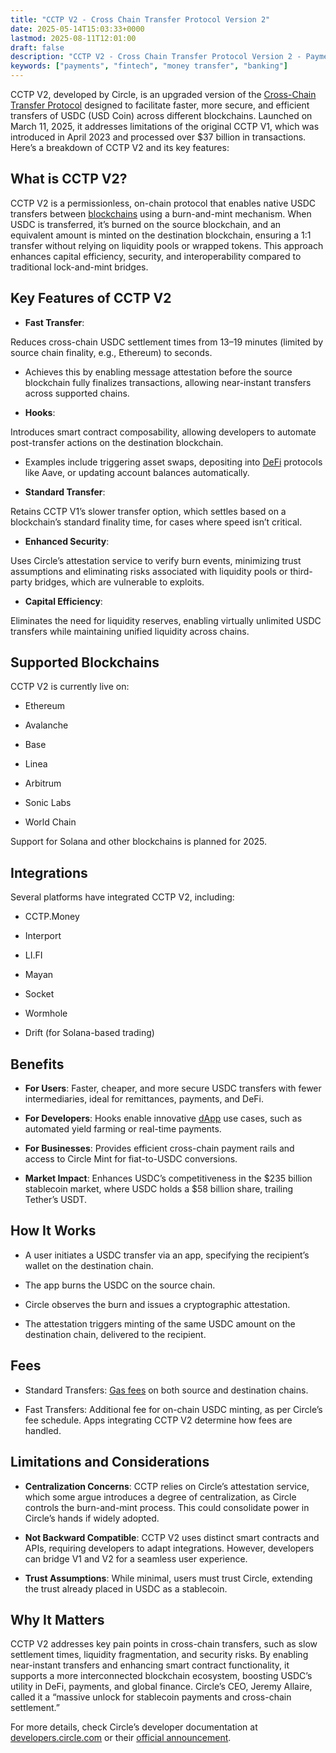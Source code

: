 ```yaml
---
title: "CCTP V2 - Cross Chain Transfer Protocol Version 2"
date: 2025-05-14T15:03:33+0000
lastmod: 2025-08-11T12:01:00
draft: false
description: "CCTP V2 - Cross Chain Transfer Protocol Version 2 - Payment industry knowledge and insights"
keywords: ["payments", "fintech", "money transfer", "banking"]
---
```


CCTP V2, developed by Circle, is an upgraded version of the [Cross-Chain Transfer Protocol](https://faisalkhanllc.xyz/resources/payments-wiki/c/cross-chain-transfer-protocol/) designed to facilitate faster, more secure, and efficient transfers of USDC (USD Coin) across different blockchains. Launched on March 11, 2025, it addresses limitations of the original CCTP V1, which was introduced in April 2023 and processed over $37 billion in transactions. Here’s a breakdown of CCTP V2 and its key features:

## What is CCTP V2?

CCTP V2 is a permissionless, on-chain protocol that enables native USDC transfers between [blockchains](https://faisalkhanllc.xyz/resources/payments-wiki/b/blockchain/) using a burn-and-mint mechanism. When USDC is transferred, it’s burned on the source blockchain, and an equivalent amount is minted on the destination blockchain, ensuring a 1:1 transfer without relying on liquidity pools or wrapped tokens. This approach enhances capital efficiency, security, and interoperability compared to traditional lock-and-mint bridges.

## Key Features of CCTP V2

- **Fast Transfer**:

Reduces cross-chain USDC settlement times from 13–19 minutes (limited by source chain finality, e.g., Ethereum) to seconds.

- Achieves this by enabling message attestation before the source blockchain fully finalizes transactions, allowing near-instant transfers across supported chains.

- **Hooks**:

Introduces smart contract composability, allowing developers to automate post-transfer actions on the destination blockchain.

- Examples include triggering asset swaps, depositing into [DeFi](https://faisalkhanllc.xyz/resources/payments-wiki/d/decentralized-finance-defi/) protocols like Aave, or updating account balances automatically.

- **Standard Transfer**:

Retains CCTP V1’s slower transfer option, which settles based on a blockchain’s standard finality time, for cases where speed isn’t critical.

- **Enhanced Security**:

Uses Circle’s attestation service to verify burn events, minimizing trust assumptions and eliminating risks associated with liquidity pools or third-party bridges, which are vulnerable to exploits.

- **Capital Efficiency**:

Eliminates the need for liquidity reserves, enabling virtually unlimited USDC transfers while maintaining unified liquidity across chains.

## Supported Blockchains

CCTP V2 is currently live on:

- Ethereum

- Avalanche

- Base

- Linea

- Arbitrum

- Sonic Labs

- World Chain

Support for Solana and other blockchains is planned for 2025.

## Integrations

Several platforms have integrated CCTP V2, including:

- CCTP.Money

- Interport

- LI.FI

- Mayan

- Socket

- Wormhole

- Drift (for Solana-based trading)

## Benefits

- **For Users**: Faster, cheaper, and more secure USDC transfers with fewer intermediaries, ideal for remittances, payments, and DeFi.

- **For Developers**: Hooks enable innovative [dApp](https://faisalkhanllc.xyz/resources/payments-wiki/d/decentralized-applications-dapps/) use cases, such as automated yield farming or real-time payments.

- **For Businesses**: Provides efficient cross-chain payment rails and access to Circle Mint for fiat-to-USDC conversions.

- **Market Impact**: Enhances USDC’s competitiveness in the $235 billion stablecoin market, where USDC holds a $58 billion share, trailing Tether’s USDT.

## How It Works

- A user initiates a USDC transfer via an app, specifying the recipient’s wallet on the destination chain.

- The app burns the USDC on the source chain.

- Circle observes the burn and issues a cryptographic attestation.

- The attestation triggers minting of the same USDC amount on the destination chain, delivered to the recipient.

## Fees

- Standard Transfers: [Gas fees](https://faisalkhanllc.xyz/resources/payments-wiki/g/gas-fee/) on both source and destination chains.

- Fast Transfers: Additional fee for on-chain USDC minting, as per Circle’s fee schedule. Apps integrating CCTP V2 determine how fees are handled.

## Limitations and Considerations

- **Centralization Concerns**: CCTP relies on Circle’s attestation service, which some argue introduces a degree of centralization, as Circle controls the burn-and-mint process. This could consolidate power in Circle’s hands if widely adopted.

- **Not Backward Compatible**: CCTP V2 uses distinct smart contracts and APIs, requiring developers to adapt integrations. However, developers can bridge V1 and V2 for a seamless user experience.

- **Trust Assumptions**: While minimal, users must trust Circle, extending the trust already placed in USDC as a stablecoin.

## Why It Matters

CCTP V2 addresses key pain points in cross-chain transfers, such as slow settlement times, liquidity fragmentation, and security risks. By enabling near-instant transfers and enhancing smart contract functionality, it supports a more interconnected blockchain ecosystem, boosting USDC’s utility in DeFi, payments, and global finance. Circle’s CEO, Jeremy Allaire, called it a “massive unlock for stablecoin payments and cross-chain settlement.”

For more details, check Circle’s developer documentation at [developers.circle.com](https://developers.circle.com/stablecoins/cctp-getting-started) or their [official announcement](https://www.circle.com/cross-chain-transfer-protocol).